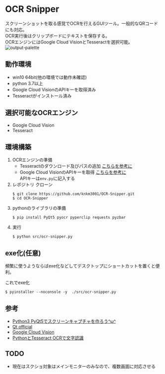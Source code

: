 # OCR Snipper
スクリーンショットを取る感覚でOCRを行えるGUIツール。一般的なQRコードにも対応。    
OCR実行後はクリップボードにテキストを保存する。  
OCRエンジンにはGoogle Cloud VisionとTesseractを選択可能。  
![output-palette](https://user-images.githubusercontent.com/54818379/104105916-0e945780-52f5-11eb-8bb9-c3a4c34bd296.gif)

## 動作環境
- win10 64bit(他の環境では動作未確認)
- python 3.7以上
- Google Cloud VisionのAPIキーを取得済み
- Tesseractがインストール済み

## 選択可能なOCRエンジン
- Google Cloud Vision
- Tesseract

## 環境構築
1. OCRエンジンの準備 
    - Tesseractのダウンロード及びパスの追加  [こちらを参考に](https://qiita.com/henjiganai/items/7a5e871f652b32b41a18)  
    - Google Cloud VisionのAPIキーを取得 [こちらを参考に](https://cloud.google.com/vision/docs/ocr?hl=ja)   
    APIキーは`env.py`に記入する  
1. レポジトリ クローン
    ```
    $ git clone https://github.com/knkm3001/OCR-Snipper.git
    $ cd OCR-Snipper
    ```
1.  pythonのライブラリの準備
    ```
    $ pip install PyQt5 pyocr pyperclip requests pyzbar
    ```
1. 実行
    ```
    $ python src/ocr-snipper.py
    ```


## exe化(任意)
頻繁に使うようならばexe化などしてデスクトップにショートカットを置くと便利。  

これでexe化
```
$ pyinstaller --noconsole -y  ./src/ocr-snipper.py
```


## 参考
- [Python3 PyQt5でスクリーンキャプチャを作ろう^ω^](https://qiita.com/pto8913/items/0241b11edda260012e44)  
- [Qt official](https://www.qt.io/)  
- [Google Cloud Vision](https://cloud.google.com/vision/docs/ocr?hl=ja)
- [PythonとTesseract OCRで文字認識](https://qiita.com/henjiganai/items/7a5e871f652b32b41a18)

## TODO
- 現在はスクショ対象はメインモニターのみなので、複数画面に対応させる
